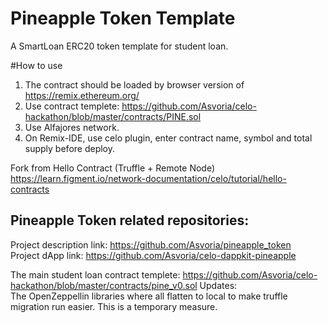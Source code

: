 # Pineapple Token Template
A SmartLoan ERC20 token template for student loan.

#How to use
1. The contract should be loaded by browser version of https://remix.ethereum.org/  
2. Use contract templete: https://github.com/Asvoria/celo-hackathon/blob/master/contracts/PINE.sol
3. Use Alfajores network.  
4. On Remix-IDE, use celo plugin, enter contract name, symbol and total supply before deploy.  



Fork from Hello Contract (Truffle + Remote Node)  
https://learn.figment.io/network-documentation/celo/tutorial/hello-contracts

## Pineapple Token related repositories:  
Project description link: https://github.com/Asvoria/pineapple_token  
Project dApp link: https://github.com/Asvoria/celo-dappkit-pineapple  

The main student loan contract templete: https://github.com/Asvoria/celo-hackathon/blob/master/contracts/pine_v0.sol
Updates:  
The OpenZeppellin libraries where all flatten to local to make truffle migration run easier.
This is a temporary measure.
